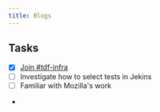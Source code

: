 ```yaml
---
title: Blogs
---
```


## Tasks
- [x] [Join #tdf-infra](_posts/2023-06-08-week1.md#join-tdf-infra)
- [ ] Investigate how to select tests in Jekins
- [ ] Familiar with Mozilla's work
- 